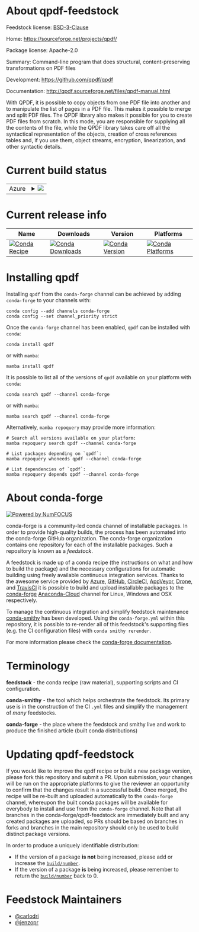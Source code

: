 About qpdf-feedstock
====================

Feedstock license: [BSD-3-Clause](https://github.com/conda-forge/qpdf-feedstock/blob/main/LICENSE.txt)

Home: https://sourceforge.net/projects/qpdf/

Package license: Apache-2.0

Summary: Command-line program that does structural, content-preserving transformations on PDF files

Development: https://github.com/qpdf/qpdf

Documentation: http://qpdf.sourceforge.net/files/qpdf-manual.html

With QPDF, it is possible to copy objects from one PDF file into another and to manipulate the list of pages in a PDF file.
This makes it possible to merge and split PDF files. The QPDF library also makes it possible for you to create PDF files from scratch.
In this mode, you are responsible for supplying all the contents of the file, while the QPDF library takes care off all the syntactical representation of the objects, creation of cross references tables and, if you use them, object streams, encryption, linearization, and other syntactic details.


Current build status
====================


<table>
    
  <tr>
    <td>Azure</td>
    <td>
      <details>
        <summary>
          <a href="https://dev.azure.com/conda-forge/feedstock-builds/_build/latest?definitionId=945&branchName=main">
            <img src="https://dev.azure.com/conda-forge/feedstock-builds/_apis/build/status/qpdf-feedstock?branchName=main">
          </a>
        </summary>
        <table>
          <thead><tr><th>Variant</th><th>Status</th></tr></thead>
          <tbody><tr>
              <td>linux_64</td>
              <td>
                <a href="https://dev.azure.com/conda-forge/feedstock-builds/_build/latest?definitionId=945&branchName=main">
                  <img src="https://dev.azure.com/conda-forge/feedstock-builds/_apis/build/status/qpdf-feedstock?branchName=main&jobName=linux&configuration=linux%20linux_64_" alt="variant">
                </a>
              </td>
            </tr><tr>
              <td>osx_64</td>
              <td>
                <a href="https://dev.azure.com/conda-forge/feedstock-builds/_build/latest?definitionId=945&branchName=main">
                  <img src="https://dev.azure.com/conda-forge/feedstock-builds/_apis/build/status/qpdf-feedstock?branchName=main&jobName=osx&configuration=osx%20osx_64_" alt="variant">
                </a>
              </td>
            </tr>
          </tbody>
        </table>
      </details>
    </td>
  </tr>
</table>

Current release info
====================

| Name | Downloads | Version | Platforms |
| --- | --- | --- | --- |
| [![Conda Recipe](https://img.shields.io/badge/recipe-qpdf-green.svg)](https://anaconda.org/conda-forge/qpdf) | [![Conda Downloads](https://img.shields.io/conda/dn/conda-forge/qpdf.svg)](https://anaconda.org/conda-forge/qpdf) | [![Conda Version](https://img.shields.io/conda/vn/conda-forge/qpdf.svg)](https://anaconda.org/conda-forge/qpdf) | [![Conda Platforms](https://img.shields.io/conda/pn/conda-forge/qpdf.svg)](https://anaconda.org/conda-forge/qpdf) |

Installing qpdf
===============

Installing `qpdf` from the `conda-forge` channel can be achieved by adding `conda-forge` to your channels with:

```
conda config --add channels conda-forge
conda config --set channel_priority strict
```

Once the `conda-forge` channel has been enabled, `qpdf` can be installed with `conda`:

```
conda install qpdf
```

or with `mamba`:

```
mamba install qpdf
```

It is possible to list all of the versions of `qpdf` available on your platform with `conda`:

```
conda search qpdf --channel conda-forge
```

or with `mamba`:

```
mamba search qpdf --channel conda-forge
```

Alternatively, `mamba repoquery` may provide more information:

```
# Search all versions available on your platform:
mamba repoquery search qpdf --channel conda-forge

# List packages depending on `qpdf`:
mamba repoquery whoneeds qpdf --channel conda-forge

# List dependencies of `qpdf`:
mamba repoquery depends qpdf --channel conda-forge
```


About conda-forge
=================

[![Powered by
NumFOCUS](https://img.shields.io/badge/powered%20by-NumFOCUS-orange.svg?style=flat&colorA=E1523D&colorB=007D8A)](https://numfocus.org)

conda-forge is a community-led conda channel of installable packages.
In order to provide high-quality builds, the process has been automated into the
conda-forge GitHub organization. The conda-forge organization contains one repository
for each of the installable packages. Such a repository is known as a *feedstock*.

A feedstock is made up of a conda recipe (the instructions on what and how to build
the package) and the necessary configurations for automatic building using freely
available continuous integration services. Thanks to the awesome service provided by
[Azure](https://azure.microsoft.com/en-us/services/devops/), [GitHub](https://github.com/),
[CircleCI](https://circleci.com/), [AppVeyor](https://www.appveyor.com/),
[Drone](https://cloud.drone.io/welcome), and [TravisCI](https://travis-ci.com/)
it is possible to build and upload installable packages to the
[conda-forge](https://anaconda.org/conda-forge) [Anaconda-Cloud](https://anaconda.org/)
channel for Linux, Windows and OSX respectively.

To manage the continuous integration and simplify feedstock maintenance
[conda-smithy](https://github.com/conda-forge/conda-smithy) has been developed.
Using the ``conda-forge.yml`` within this repository, it is possible to re-render all of
this feedstock's supporting files (e.g. the CI configuration files) with ``conda smithy rerender``.

For more information please check the [conda-forge documentation](https://conda-forge.org/docs/).

Terminology
===========

**feedstock** - the conda recipe (raw material), supporting scripts and CI configuration.

**conda-smithy** - the tool which helps orchestrate the feedstock.
                   Its primary use is in the construction of the CI ``.yml`` files
                   and simplify the management of *many* feedstocks.

**conda-forge** - the place where the feedstock and smithy live and work to
                  produce the finished article (built conda distributions)


Updating qpdf-feedstock
=======================

If you would like to improve the qpdf recipe or build a new
package version, please fork this repository and submit a PR. Upon submission,
your changes will be run on the appropriate platforms to give the reviewer an
opportunity to confirm that the changes result in a successful build. Once
merged, the recipe will be re-built and uploaded automatically to the
`conda-forge` channel, whereupon the built conda packages will be available for
everybody to install and use from the `conda-forge` channel.
Note that all branches in the conda-forge/qpdf-feedstock are
immediately built and any created packages are uploaded, so PRs should be based
on branches in forks and branches in the main repository should only be used to
build distinct package versions.

In order to produce a uniquely identifiable distribution:
 * If the version of a package **is not** being increased, please add or increase
   the [``build/number``](https://docs.conda.io/projects/conda-build/en/latest/resources/define-metadata.html#build-number-and-string).
 * If the version of a package **is** being increased, please remember to return
   the [``build/number``](https://docs.conda.io/projects/conda-build/en/latest/resources/define-metadata.html#build-number-and-string)
   back to 0.

Feedstock Maintainers
=====================

* [@carlodri](https://github.com/carlodri/)
* [@jenzopr](https://github.com/jenzopr/)


<!-- dummy commit to enable rerendering -->

